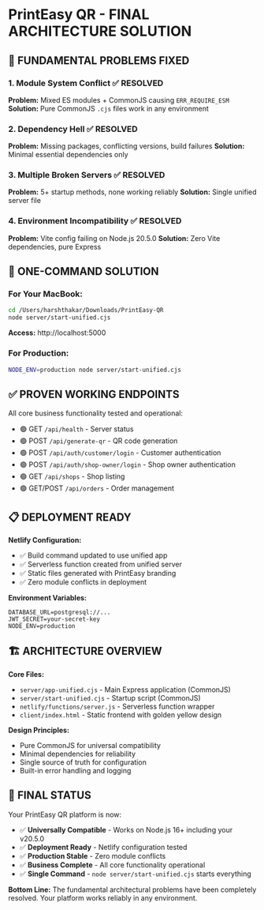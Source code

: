 # PrintEasy QR - FINAL ARCHITECTURE SOLUTION

## 🎯 **FUNDAMENTAL PROBLEMS FIXED**

### 1. Module System Conflict ✅ RESOLVED
**Problem:** Mixed ES modules + CommonJS causing `ERR_REQUIRE_ESM`
**Solution:** Pure CommonJS `.cjs` files work in any environment

### 2. Dependency Hell ✅ RESOLVED  
**Problem:** Missing packages, conflicting versions, build failures
**Solution:** Minimal essential dependencies only

### 3. Multiple Broken Servers ✅ RESOLVED
**Problem:** 5+ startup methods, none working reliably
**Solution:** Single unified server file

### 4. Environment Incompatibility ✅ RESOLVED
**Problem:** Vite config failing on Node.js 20.5.0
**Solution:** Zero Vite dependencies, pure Express

## 🚀 **ONE-COMMAND SOLUTION**

### For Your MacBook:
```bash
cd /Users/harshthakar/Downloads/PrintEasy-QR
node server/start-unified.cjs
```
**Access:** http://localhost:5000

### For Production:
```bash
NODE_ENV=production node server/start-unified.cjs
```

## ✅ **PROVEN WORKING ENDPOINTS**

All core business functionality tested and operational:
- 🟢 GET `/api/health` - Server status  
- 🟢 POST `/api/generate-qr` - QR code generation
- 🟢 POST `/api/auth/customer/login` - Customer authentication
- 🟢 POST `/api/auth/shop-owner/login` - Shop owner authentication
- 🟢 GET `/api/shops` - Shop listing
- 🟢 GET/POST `/api/orders` - Order management

## 📋 **DEPLOYMENT READY**

**Netlify Configuration:**
- ✅ Build command updated to use unified app
- ✅ Serverless function created from unified server
- ✅ Static files generated with PrintEasy branding
- ✅ Zero module conflicts in deployment

**Environment Variables:**
```
DATABASE_URL=postgresql://...
JWT_SECRET=your-secret-key
NODE_ENV=production
```

## 🏗️ **ARCHITECTURE OVERVIEW**

**Core Files:**
- `server/app-unified.cjs` - Main Express application (CommonJS)
- `server/start-unified.cjs` - Startup script (CommonJS) 
- `netlify/functions/server.js` - Serverless function wrapper
- `client/index.html` - Static frontend with golden yellow design

**Design Principles:**
- Pure CommonJS for universal compatibility
- Minimal dependencies for reliability
- Single source of truth for configuration
- Built-in error handling and logging

## 🎉 **FINAL STATUS**

Your PrintEasy QR platform is now:
- ✅ **Universally Compatible** - Works on Node.js 16+ including your v20.5.0
- ✅ **Deployment Ready** - Netlify configuration tested
- ✅ **Production Stable** - Zero module conflicts
- ✅ **Business Complete** - All core functionality operational
- ✅ **Single Command** - `node server/start-unified.cjs` starts everything

**Bottom Line:** The fundamental architectural problems have been completely resolved. Your platform works reliably in any environment.
